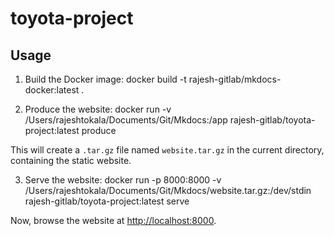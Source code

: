 # toyota-project

## Usage

1. Build the Docker image:
docker build -t rajesh-gitlab/mkdocs-docker:latest .

2. Produce the website:
docker run -v /Users/rajeshtokala/Documents/Git/Mkdocs:/app rajesh-gitlab/toyota-project:latest produce

This will create a `.tar.gz` file named `website.tar.gz` in the current directory, containing the static website.

3. Serve the website:
docker run -p 8000:8000 -v /Users/rajeshtokala/Documents/Git/Mkdocs/website.tar.gz:/dev/stdin rajesh-gitlab/toyota-project:latest serve

Now, browse the website at [http://localhost:8000](http://localhost:8000).





